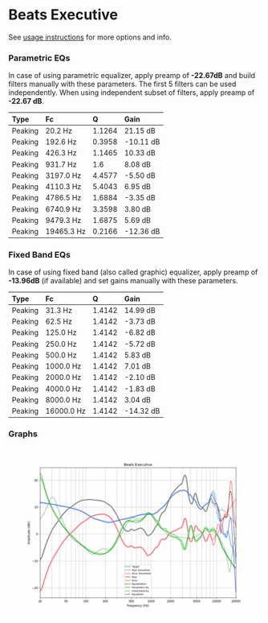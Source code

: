 # Beats Executive
See [usage instructions](https://github.com/jaakkopasanen/AutoEq#usage) for more options and info.

### Parametric EQs
In case of using parametric equalizer, apply preamp of **-22.67dB** and build filters manually
with these parameters. The first 5 filters can be used independently.
When using independent subset of filters, apply preamp of **-22.67 dB**.

| Type    | Fc         |      Q | Gain      |
|:--------|:-----------|:-------|:----------|
| Peaking | 20.2 Hz    | 1.1264 | 21.15 dB  |
| Peaking | 192.6 Hz   | 0.3958 | -10.11 dB |
| Peaking | 426.3 Hz   | 1.1465 | 10.33 dB  |
| Peaking | 931.7 Hz   | 1.6    | 8.08 dB   |
| Peaking | 3197.0 Hz  | 4.4577 | -5.50 dB  |
| Peaking | 4110.3 Hz  | 5.4043 | 6.95 dB   |
| Peaking | 4786.5 Hz  | 1.6884 | -3.35 dB  |
| Peaking | 6740.9 Hz  | 3.3598 | 3.80 dB   |
| Peaking | 9479.3 Hz  | 1.6875 | 5.69 dB   |
| Peaking | 19465.3 Hz | 0.2166 | -12.36 dB |

### Fixed Band EQs
In case of using fixed band (also called graphic) equalizer, apply preamp of **-13.96dB**
(if available) and set gains manually with these parameters.

| Type    | Fc         |      Q | Gain      |
|:--------|:-----------|:-------|:----------|
| Peaking | 31.3 Hz    | 1.4142 | 14.99 dB  |
| Peaking | 62.5 Hz    | 1.4142 | -3.73 dB  |
| Peaking | 125.0 Hz   | 1.4142 | -6.82 dB  |
| Peaking | 250.0 Hz   | 1.4142 | -5.72 dB  |
| Peaking | 500.0 Hz   | 1.4142 | 5.83 dB   |
| Peaking | 1000.0 Hz  | 1.4142 | 7.01 dB   |
| Peaking | 2000.0 Hz  | 1.4142 | -2.10 dB  |
| Peaking | 4000.0 Hz  | 1.4142 | -1.83 dB  |
| Peaking | 8000.0 Hz  | 1.4142 | 3.04 dB   |
| Peaking | 16000.0 Hz | 1.4142 | -14.32 dB |

### Graphs
![](./Beats%20Executive.png)